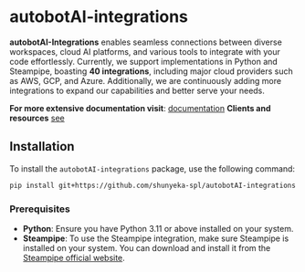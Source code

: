 # autobotAI-integrations

**autobotAI-Integrations** enables seamless connections between diverse workspaces, cloud AI platforms, and various tools to integrate with your code effortlessly. Currently, we support implementations in Python and Steampipe, boasting **40 integrations**, including major cloud providers such as AWS, GCP, and Azure. Additionally, we are continuously adding more integrations to expand our capabilities and better serve your needs.

**For more extensive documentation visit**: [documentation](./docs/INTEGRATIONS.md)
**Clients and resources** [see](./docs/clients_and_resources.md)

## Installation

To install the `autobotAI-integrations` package, use the following command:

```sh
pip install git+https://github.com/shunyeka-spl/autobotAI-integrations
```

### Prerequisites

- **Python**: Ensure you have Python 3.11 or above installed on your system.
- **Steampipe**: To use the Steampipe integration, make sure Steampipe is installed on your system. You can download and install it from the [Steampipe official website](https://steampipe.io/downloads).

<!--## Usage

### Importing the Package

To start using `autobotAI-integrations`, you need to import the necessary modules in your code. Here's an example of how to import and use the package:

```python
from autobotAI_integrations.handlers import some_handler
from autobotAI_integrations.integrations import some_integration
from autobotAI_integrations.utils import some_utility

# Example usage
result = some_integration.connect()
print(result)
```

### Configuration

If your package requires any configuration (e.g., API keys, authentication details), provide details here on how to set it up. For example:

```python
import os

# Set up environment variables for authentication
os.environ['API_KEY'] = 'your_api_key'
os.environ['API_SECRET'] = 'your_api_secret'
```

### Code Examples

#### Example 1: Run payload file

```python
from autobotAI_integrations.handlers.payload_handler import handle_payload
from autobotAI_integrations.payload_schema import Payload
import json

payload_filename = "<payload_file_path>"

with open(payload_filename) as f:
    payload = json.load(f)

payload = Payload(**payload)


handle_payload(payload=payload, print_output=True)

```

## Features

- **Multiple Integrations**: Supports integration with various platforms and tools.
- **Python and Steampipe Support**: Initial support for Python and Steampipe.
- **Easy Configuration**: Simple setup and configuration for different integrations.

## Modules and Classes

### Handlers

- **`handlers.some_handler`**: Description of what this handler does.

### Integrations

- **`integrations.example_integration`**: Example integration with a specific service.
- **`integrations.steampipe_integration`**: Integration for Steampipe.

### Utilities

- **`utils.some_utility`**: Description of this utility function.

## Testing

To run tests, you can use `pytest`. First, ensure you have `pytest` installed:

```sh
pip install pytest
```

Run the tests with:

```sh
pytest
```

<!--
### Test Configuration

If there are any specific configurations or environment setups needed for testing, provide the details here.

## Contributing

We welcome contributions from the community. To contribute:

1. Fork the repository.
2. Create a new branch (`git checkout -b feature-branch`).
3. Make your changes and commit them (`git commit -am 'Add new feature'`).
4. Push to the branch (`git push origin feature-branch`).
5. Create a new Pull Request.

Please ensure your code adheres to our coding standards and includes appropriate tests.

## License

This project is licensed under the MIT License - see the [LICENSE](LICENSE) file for details.

## Contact Information

For support or inquiries, please contact us at:

- **Email**: support@shunyeka-spl.com
- **GitHub Issues**: [GitHub Issues Page](https://github.com/shunyeka-spl/autobotAI-integrations/issues)